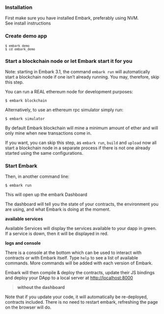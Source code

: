 ### Installation

First make sure you have installed Embark, preferably using NVM.
See install instructions

### Create demo app

<code>`$ embark demo`
`$ cd embark_demo`</code>

### Start a blockchain node or let Embark start it for you

Note: starting in Embark 3.1, the command `embark run` will
automatically start a blockchain node if one isn’t already running. You
may, therefore, skip this step.

You can run a REAL ethereum node for development purposes:

`$ embark blockchain`

Alternatively, to use an ethereum rpc simulator simply run:

`$ embark simulator`

By default Embark blockchain will mine a minimum amount of ether and
will only mine when new transactions come in.

If you want, you can skip this step, as `embark
run`, `build` and `upload` now all start a blockchain node in a
separate process if there is not one already started using the same
configurations.

### Start Embark

Then, in another command line:

`$ embark run`

This will open up the embark Dashboard

The dashboard will tell you the state of your contracts, the environment
you are using, and what Embark is doing at the moment.

**available services**

Available Services will display the services available to your dapp in
green. If a service is down, then it will be displayed in red.

**logs and console**

There is a console at the bottom which can be used to interact with
contracts or with Embark itself. Type `help` to see a list of available
commands. More commands will be added with each version of Embark.

Embark will then compile & deploy the contracts, update their JS
bindings and deploy your DApp to a local server
at [<http://localhost:8000>](http://localhost:8000/)

> **without the dashboard**

Note that if you update your code, it will automatically be re-deployed,
contracts included. There is no need to restart embark, refreshing the
page on the browser will do.